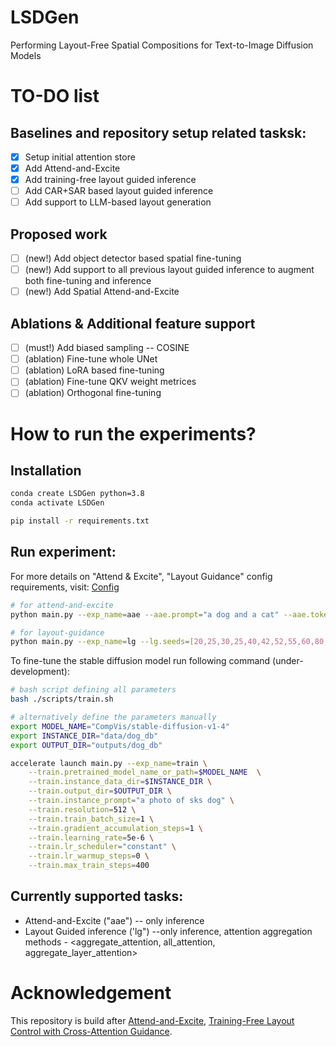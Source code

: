 # LSDGen
Performing Layout-Free Spatial Compositions for Text-to-Image Diffusion Models

# TO-DO list

## Baselines and repository setup related tasksk:
- [x] Setup initial attention store
- [x] Add Attend-and-Excite
- [x] Add training-free layout guided inference
- [ ] Add CAR+SAR based layout guided inference
- [ ] Add support to LLM-based layout generation

## Proposed work
- [ ] (new!) Add object detector based spatial fine-tuning
- [ ] (new!) Add support to all previous layout guided inference to augment both fine-tuning and inference
- [ ] (new!) Add Spatial Attend-and-Excite

## Ablations & Additional feature support
- [ ] (must!) Add biased sampling -- COSINE
- [ ] (ablation) Fine-tune whole UNet
- [ ] (ablation) LoRA based fine-tuning
- [ ] (ablation) Fine-tune QKV weight metrices
- [ ] (ablation) Orthogonal fine-tuning

# How to run the experiments?

## Installation

```bash
conda create LSDGen python=3.8
conda activate LSDGen

pip install -r requirements.txt
```

## Run experiment:
For more details on "Attend & Excite", "Layout Guidance" config requirements, visit: [Config](utils/configs.py)
```bash
# for attend-and-excite
python main.py --exp_name=aae --aae.prompt="a dog and a cat" --aae.token_indices [2,5] --aae.seeds [42]

# for layout-guidance
python main.py --exp_name=lg --lg.seeds=[20,25,30,25,40,42,52,55,60,80,90,101,300] --lg.prompt="an apple to the right of the dog at a beach." --lg.phrases="dog;apple" --lg.bounding_box="[[[0.1, 0.2, 0.5, 0.8]],[[0.75, 0.6, 0.95, 0.8]]]" --lg.attention_aggregation_method="all_attention"
```

To fine-tune the stable diffusion model run following command (under-development):
```bash
# bash script defining all parameters
bash ./scripts/train.sh

# alternatively define the parameters manually
export MODEL_NAME="CompVis/stable-diffusion-v1-4"
export INSTANCE_DIR="data/dog_db"
export OUTPUT_DIR="outputs/dog_db"

accelerate launch main.py --exp_name=train \
    --train.pretrained_model_name_or_path=$MODEL_NAME  \
    --train.instance_data_dir=$INSTANCE_DIR \
    --train.output_dir=$OUTPUT_DIR \
    --train.instance_prompt="a photo of sks dog" \
    --train.resolution=512 \
    --train.train_batch_size=1 \
    --train.gradient_accumulation_steps=1 \
    --train.learning_rate=5e-6 \
    --train.lr_scheduler="constant" \
    --train.lr_warmup_steps=0 \
    --train.max_train_steps=400
```

## Currently supported tasks:
* Attend-and-Excite ("aae") -- only inference
* Layout Guided inference ('lg") --only inference, attention aggregation methods - <aggregate_attention, all_attention, aggregate_layer_attention>


# Acknowledgement
This repository is build after [Attend-and-Excite](https://github.com/yuval-alaluf/Attend-and-Excite), [Training-Free Layout Control with Cross-Attention Guidance](https://github.com/silent-chen/layout-guidance).